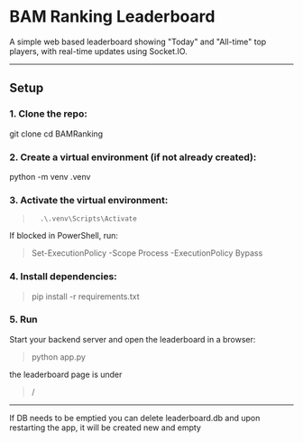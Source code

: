 # BAM Ranking Leaderboard

A simple web based leaderboard showing "Today" and "All-time" top players, with real-time updates using Socket.IO.

---

## Setup

### 1. Clone the repo:


git clone <url>
cd BAMRanking

### 2. Create a virtual environment (if not already created):
python -m venv .venv

### 3. Activate the virtual environment:
 >       .\.venv\Scripts\Activate

If blocked in PowerShell, run:

> Set-ExecutionPolicy -Scope Process -ExecutionPolicy Bypass

### 4. Install dependencies:
> pip install -r requirements.txt


### 5. Run

Start your backend server and open the leaderboard in a browser:
> python app.py

the leaderboard page is under 
> /

---
If DB needs to be emptied you can delete leaderboard.db and upon restarting the app, it will be created new and empty
